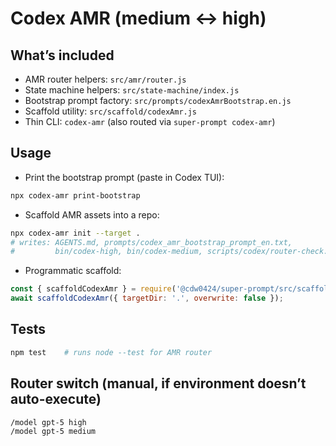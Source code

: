 # Codex AMR (medium ↔ high)

## What’s included
- AMR router helpers: `src/amr/router.js`
- State machine helpers: `src/state-machine/index.js`
- Bootstrap prompt factory: `src/prompts/codexAmrBootstrap.en.js`
- Scaffold utility: `src/scaffold/codexAmr.js`
- Thin CLI: `codex-amr` (also routed via `super-prompt codex-amr`)

## Usage
- Print the bootstrap prompt (paste in Codex TUI):
```bash
npx codex-amr print-bootstrap
```
- Scaffold AMR assets into a repo:
```bash
npx codex-amr init --target .
# writes: AGENTS.md, prompts/codex_amr_bootstrap_prompt_en.txt,
#         bin/codex-high, bin/codex-medium, scripts/codex/router-check.sh
```
- Programmatic scaffold:
```js
const { scaffoldCodexAmr } = require('@cdw0424/super-prompt/src/scaffold/codexAmr');
await scaffoldCodexAmr({ targetDir: '.', overwrite: false });
```

## Tests
```bash
npm test    # runs node --test for AMR router
```

## Router switch (manual, if environment doesn’t auto-execute)
```
/model gpt-5 high
/model gpt-5 medium
```
